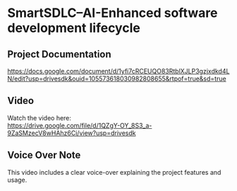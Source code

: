 # SmartSDLC–AI-Enhanced software development lifecycle

## Project Documentation  
https://docs.google.com/document/d/1yfi7cRCEUQO83RtblXJLP3gzjxdkd4LN/edit?usp=drivesdk&ouid=105573618030982808655&rtpof=true&sd=true
##  Video  
Watch the  video here:  
https://drive.google.com/file/d/1QZgY-OY_8S3_a-9ZaSMzecV8wHAhz6Ci/view?usp=drivesdk

## Voice Over Note  
This video includes a clear voice-over explaining the project features and usage.
